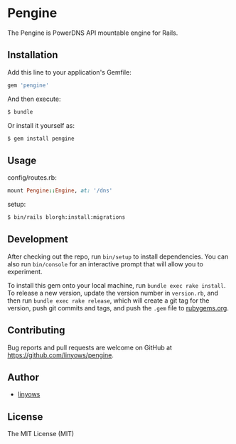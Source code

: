 Pengine
=======

The Pengine is PowerDNS API mountable engine for Rails.

Installation
------------

Add this line to your application's Gemfile:

```rb
gem 'pengine'
```

And then execute:

```sh
$ bundle
```

Or install it yourself as:

```sh
$ gem install pengine
```

Usage
-----

config/routes.rb:

```rb
mount Pengine::Engine, at: '/dns'
```

setup:

```sh
$ bin/rails blorgh:install:migrations
```

Development
-----------

After checking out the repo, run `bin/setup` to install dependencies. You can also run `bin/console` for an interactive prompt that will allow you to experiment.

To install this gem onto your local machine, run `bundle exec rake install`. To release a new version, update the version number in `version.rb`, and then run `bundle exec rake release`, which will create a git tag for the version, push git commits and tags, and push the `.gem` file to [rubygems.org](https://rubygems.org).

Contributing
------------

Bug reports and pull requests are welcome on GitHub at https://github.com/linyows/pengine.

Author
------

- [linyows](https://github.com/linyows)

License
-------

The MIT License (MIT)
